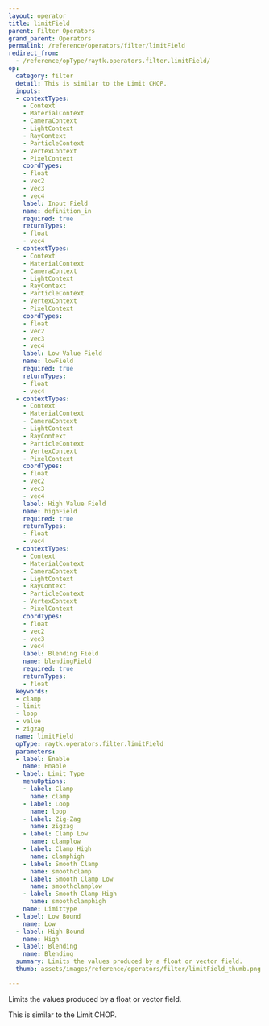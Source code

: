 ```yaml
---
layout: operator
title: limitField
parent: Filter Operators
grand_parent: Operators
permalink: /reference/operators/filter/limitField
redirect_from:
  - /reference/opType/raytk.operators.filter.limitField/
op:
  category: filter
  detail: This is similar to the Limit CHOP.
  inputs:
  - contextTypes:
    - Context
    - MaterialContext
    - CameraContext
    - LightContext
    - RayContext
    - ParticleContext
    - VertexContext
    - PixelContext
    coordTypes:
    - float
    - vec2
    - vec3
    - vec4
    label: Input Field
    name: definition_in
    required: true
    returnTypes:
    - float
    - vec4
  - contextTypes:
    - Context
    - MaterialContext
    - CameraContext
    - LightContext
    - RayContext
    - ParticleContext
    - VertexContext
    - PixelContext
    coordTypes:
    - float
    - vec2
    - vec3
    - vec4
    label: Low Value Field
    name: lowField
    required: true
    returnTypes:
    - float
    - vec4
  - contextTypes:
    - Context
    - MaterialContext
    - CameraContext
    - LightContext
    - RayContext
    - ParticleContext
    - VertexContext
    - PixelContext
    coordTypes:
    - float
    - vec2
    - vec3
    - vec4
    label: High Value Field
    name: highField
    required: true
    returnTypes:
    - float
    - vec4
  - contextTypes:
    - Context
    - MaterialContext
    - CameraContext
    - LightContext
    - RayContext
    - ParticleContext
    - VertexContext
    - PixelContext
    coordTypes:
    - float
    - vec2
    - vec3
    - vec4
    label: Blending Field
    name: blendingField
    required: true
    returnTypes:
    - float
  keywords:
  - clamp
  - limit
  - loop
  - value
  - zigzag
  name: limitField
  opType: raytk.operators.filter.limitField
  parameters:
  - label: Enable
    name: Enable
  - label: Limit Type
    menuOptions:
    - label: Clamp
      name: clamp
    - label: Loop
      name: loop
    - label: Zig-Zag
      name: zigzag
    - label: Clamp Low
      name: clamplow
    - label: Clamp High
      name: clamphigh
    - label: Smooth Clamp
      name: smoothclamp
    - label: Smooth Clamp Low
      name: smoothclamplow
    - label: Smooth Clamp High
      name: smoothclamphigh
    name: Limittype
  - label: Low Bound
    name: Low
  - label: High Bound
    name: High
  - label: Blending
    name: Blending
  summary: Limits the values produced by a float or vector field.
  thumb: assets/images/reference/operators/filter/limitField_thumb.png

---
```



Limits the values produced by a float or vector field.

This is similar to the Limit CHOP.